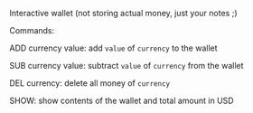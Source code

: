 Interactive wallet (not storing actual money, just your notes ;)

Commands:

ADD currency value: add `value` of `currency` to the wallet

SUB currency value: subtract `value` of `currency` from the wallet

DEL currency: delete all money of `currency`

SHOW: show contents of the wallet and total amount in USD


